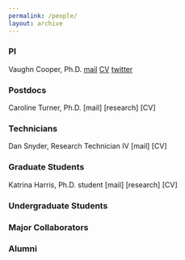 ```yaml
---
permalink: /people/
layout: archive
---
```


### PI
Vaughn Cooper, Ph.D. [mail](mailto:vaughn.cooper@pitt.edu) [CV](Cooper-Pitt-CV.md) [twitter](http://twitter.com/vscooper)

### Postdocs
Caroline Turner, Ph.D. [mail] [research] [CV]

### Technicians

Dan Snyder, Research Technician IV [mail] [CV]

### Graduate Students

Katrina Harris, Ph.D. student [mail] [research] [CV]

### Undergraduate Students

### Major Collaborators

### Alumni
